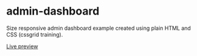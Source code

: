 # admin-dashboard

Size responsive admin dashboard example created using plain HTML and CSS (cssgrid training).


[Live preview](https://solszym.github.io/admin-dashboard/)
